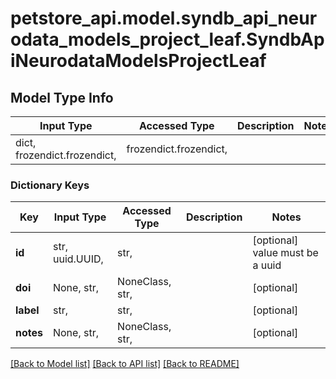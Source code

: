# petstore_api.model.syndb_api_neurodata_models_project_leaf.SyndbApiNeurodataModelsProjectLeaf

## Model Type Info
Input Type | Accessed Type | Description | Notes
------------ | ------------- | ------------- | -------------
dict, frozendict.frozendict,  | frozendict.frozendict,  |  | 

### Dictionary Keys
Key | Input Type | Accessed Type | Description | Notes
------------ | ------------- | ------------- | ------------- | -------------
**id** | str, uuid.UUID,  | str,  |  | [optional] value must be a uuid
**doi** | None, str,  | NoneClass, str,  |  | [optional] 
**label** | str,  | str,  |  | [optional] 
**notes** | None, str,  | NoneClass, str,  |  | [optional] 

[[Back to Model list]](../../README.md#documentation-for-models) [[Back to API list]](../../README.md#documentation-for-api-endpoints) [[Back to README]](../../README.md)

